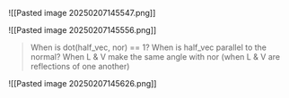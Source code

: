 ![[Pasted image 20250207145547.png]]

![[Pasted image 20250207145556.png]]
>When is dot(half_vec, nor) == 1?
>When is half_vec parallel to the normal?
>	When L & V make the same angle with nor (when L & V are reflections of one another)

![[Pasted image 20250207145626.png]]

